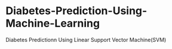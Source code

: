 # Diabetes-Prediction-Using-Machine-Learning

Diabetes Predictionn Using Linear Support Vector Machine(SVM)
